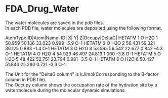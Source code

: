# FDA_Drug_Water
The water molecules are saved in the pdb files.\
In each PDB file, water molecules are deposited using the following format.

AtomType|ID|Atom|Name| ID|           X|     Y|      Z|Occupy|DeltaG|
HETATM    1 O    H2O     1      50.959  50.136  33.023 0.999  -5.9           O-1
HETATM    2 O    H2O     2      56.431  59.321  36.125 0.883  -1.4           O-1
HETATM    3 O    H2O     3      53.595  56.542  22.677 0.842  -4.3           O-1
HETATM    4 O    H2O     4      54.929  46.497  24.819 1.000  -3.8           O-1
HETATM    5 O    H2O     5      48.422  52.751  23.794 0.981  -3.5           O-1
HETATM    6 O    H2O     6      50.427  51.843  25.280 0.721  -3.3           O-1
  

The Unit for the "DeltaG column" is kJ/mol(Corresponding to the B-factor column in PDB file).\
The Occupy column shows the occupation rate of the hydration site by a watermolecule during the molecular dynamic simulations.

